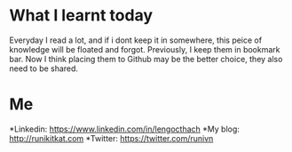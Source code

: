 # What I learnt today
Everyday I read a lot, and if i dont keep it in somewhere, this peice of knowledge will be floated and forgot. Previously, I keep them in bookmark bar. Now I think placing them to Github may be the better choice, they also need to be shared. 


# Me
  *Linkedin: https://www.linkedin.com/in/lengocthach
  *My blog: http://runikitkat.com
  *Twitter: https://twitter.com/runivn
